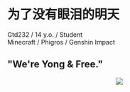# 为了没有眼泪的明天

Gtd232 / 14 y.o. / Student  
Minecraft / Phigros / Genshin Impact

## "We're Yong & Free."

<div align="center">
  <img src="https://raw.githubusercontent.com/Gtd232/Gtd232/main/github-metrics.svg"><br>
</div>
